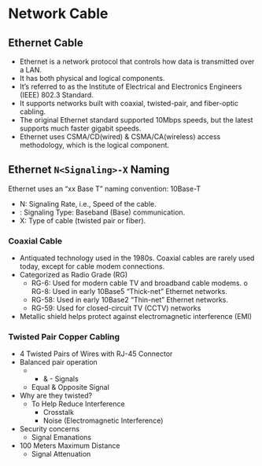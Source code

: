 # Network Cable

## Ethernet Cable
- Ethernet is a network protocol that controls how data is transmitted over a LAN.
- It has both physical and logical components.
- It’s referred to as the Institute of Electrical and Electronics Engineers (IEEE) 802.3 Standard.
- It supports networks built with coaxial, twisted-pair, and fiber-optic cabling.
- The original Ethernet standard supported 10Mbps speeds, but the latest supports much faster gigabit speeds.
- Ethernet uses CSMA/CD(wired) & CSMA/CA(wireless) access methodology, which is the logical component.

## Ethernet `N<Signaling>-X` Naming
Ethernet uses an “xx Base T” naming convention: 10Base-T 
- N: Signaling Rate, i.e., Speed of the cable.
- <Signaling>: Signaling Type: Baseband (Base) communication. 
- X: Type of cable (twisted pair or fiber).

### Coaxial Cable
- Antiquated technology used in the 1980s. Coaxial cables are rarely used today, except for cable modem connections.
- Categorized as Radio Grade (RG)
    - RG-6: Used for modern cable TV and broadband cable modems. o RG-8: Used in early 10Base5 “Thick-net” Ethernet networks.
    - RG-58: Used in early 10Base2 “Thin-net” Ethernet networks.
    - RG-59: Used for closed-circuit TV (CCTV) networks
- Metallic shield helps protect against electromagnetic interference (EMI)

### Twisted Pair Copper Cabling
- 4 Twisted Pairs of Wires with RJ-45 Connector
- Balanced pair operation
    - + & - Signals
    - Equal & Opposite Signal 
- Why are they twisted?
    - To Help Reduce Interference
        - Crosstalk
        - Noise (Electromagnetic Interference)
- Security concerns
    - Signal Emanations
- 100 Meters Maximum Distance
    - Signal Attenuation

    